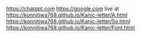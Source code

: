 https://chatgpt.com
https://google.com
live at https://konnitiwa768.github.io/Kanic-letter/A.html
https://konnitiwa768.github.io/Kanic-letter/5o.html
https://konnitiwa768.github.io/Kanic-letter/Font.html
